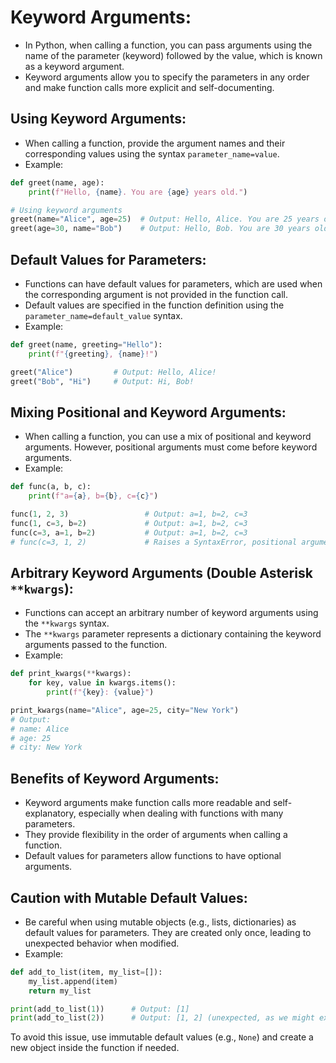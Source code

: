 # **Keyword Arguments:**

- In Python, when calling a function, you can pass arguments using the name of the parameter (keyword) followed by the value, which is known as a keyword argument.
- Keyword arguments allow you to specify the parameters in any order and make function calls more explicit and self-documenting.

## **Using Keyword Arguments:**

- When calling a function, provide the argument names and their corresponding values using the syntax `parameter_name=value`.
- Example:

```python
def greet(name, age):
    print(f"Hello, {name}. You are {age} years old.")

# Using keyword arguments
greet(name="Alice", age=25)  # Output: Hello, Alice. You are 25 years old.
greet(age=30, name="Bob")    # Output: Hello, Bob. You are 30 years old.
```

## **Default Values for Parameters:**

- Functions can have default values for parameters, which are used when the corresponding argument is not provided in the function call.
- Default values are specified in the function definition using the `parameter_name=default_value` syntax.
- Example:

```python
def greet(name, greeting="Hello"):
    print(f"{greeting}, {name}!")

greet("Alice")         # Output: Hello, Alice!
greet("Bob", "Hi")     # Output: Hi, Bob!
```

## **Mixing Positional and Keyword Arguments:**

- When calling a function, you can use a mix of positional and keyword arguments. However, positional arguments must come before keyword arguments.
- Example:

```python
def func(a, b, c):
    print(f"a={a}, b={b}, c={c}")

func(1, 2, 3)                 # Output: a=1, b=2, c=3
func(1, c=3, b=2)             # Output: a=1, b=2, c=3
func(c=3, a=1, b=2)           # Output: a=1, b=2, c=3
# func(c=3, 1, 2)             # Raises a SyntaxError, positional arguments must come before keyword arguments
```

## **Arbitrary Keyword Arguments (Double Asterisk `**kwargs`):**

- Functions can accept an arbitrary number of keyword arguments using the `**kwargs` syntax.
- The `**kwargs` parameter represents a dictionary containing the keyword arguments passed to the function.
- Example:

```python
def print_kwargs(**kwargs):
    for key, value in kwargs.items():
        print(f"{key}: {value}")

print_kwargs(name="Alice", age=25, city="New York")
# Output:
# name: Alice
# age: 25
# city: New York
```

## **Benefits of Keyword Arguments:**

- Keyword arguments make function calls more readable and self-explanatory, especially when dealing with functions with many parameters.
- They provide flexibility in the order of arguments when calling a function.
- Default values for parameters allow functions to have optional arguments.

## **Caution with Mutable Default Values:**

- Be careful when using mutable objects (e.g., lists, dictionaries) as default values for parameters. They are created only once, leading to unexpected behavior when modified.
- Example:

```python
def add_to_list(item, my_list=[]):
    my_list.append(item)
    return my_list

print(add_to_list(1))      # Output: [1]
print(add_to_list(2))      # Output: [1, 2] (unexpected, as we might expect [2])
```

To avoid this issue, use immutable default values (e.g., `None`) and create a new object inside the function if needed.
